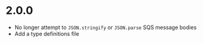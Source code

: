 # 2.0.0
- No longer attempt to `JSON.stringify` or `JSON.parse` SQS message bodies
- Add a type definitions file
